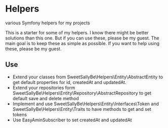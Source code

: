 # Helpers

various Symfony helpers for my projects

This is a starter for some of my helpers. I know there might be better solutions than this one. But if you can use
these, please be my guest. The main goal is to keep these as simple as possible. If you want to help using these, please
be my guest.

## Use

- Extend your classes from SweetSallyBe\Helpers\Entity\AbstractEntity to get default properties for id, createdAt and
  updatedAt.
- Extend your repositories form SweetSallyBe\Helpers\Entity\Repository\AbstractRepository to get default save and delete
  method
- Implement and use SweetSallyBe\Helpers\Entity\Interfaces\Token and SweetSallyBe\Helpers\Entity\Traits to have methods
  to get and set tokens
- Use EasyAminSubscriber to set createdAt and updatedAt